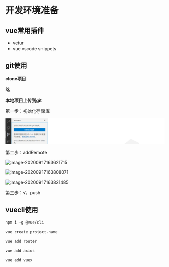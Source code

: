 # 开发环境准备

## vue常用插件

- vetur
- vue vscode  snippets

## git使用

**clone项目**

略

**本地项目上传到git**

第一步：初始化存储库



![image-20200917163403000](../../.vuepress/public/assets/img/image-20200917163403000.png)

第二步：addRemote

![image-20200917163621715](D:/czw-project/learningblog/docs/.vuepress/public/assets/img/image-20200917163621715.png)

![image-20200917163808071](D:/czw-project/learningblog/docs/.vuepress/public/assets/img/image-20200917163808071.png)

![image-20200917163821485](D:/czw-project/learningblog/docs/.vuepress/public/assets/img/image-20200917163821485.png)

第三步：√，push

## vuecli使用

```
npm i -g @vue/cli
```

```
vue create project-name
```

```
vue add router
```

```
vue add axios
```

```
vue add vuex
```







